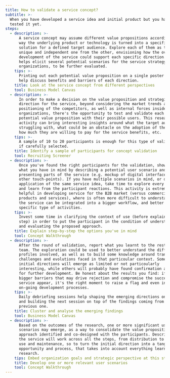 ```yaml
---
title: How to validate a service concept?
subtitle: >-
  When you have developed a service idea and initial product but you haven't
  tested it yet.
steps:
  - description: >-
      A service concept may assume different value propositions according to the
      way the underlying product or technology is turned into a specific service
      solution for a defined target audience. Explore each of them as they were
      unique and independent one from the other, envisioning how the overall
      development of the service could support each specific direction. This
      helps elicit several potential scenarios for the service strategy and the
      organizations, to be further evaluated.
    tips: >-
      Printing out each potential value proposition on a single poster could
      help discuss benefits and barriers of each direction.
    title: Look at the service concept from different perspectives
    tool: Business Model Canvas
  - description: >-
      In order to make a decision on the value proposition and strategic
      direction for the service, beyond considering the market trends and
      positioning of the competitors, as well as internal forces inside the
      organizations, there's the opportunity to test and validate each of the
      potential value proposition with their possible users. This research
      activity can bring interesting insights around what the target audience is
      struggling with, what could be an obstacle on the adoption of the service,
      how much they are willing to pay for the service benefits, etc.
    tips: >-
      A sample of 10 to 20 participants is enough for this type of validation -
      if carefully selected.
    title: Identify a sample of participants for concept validation
    tool: Recruiting Screener
  - description: >-
      Once you've found the right participants for the validation, show them
      what you have in mind by describing a potential user scenario and
      presenting parts of the service (e.g. mockup of digital interfaces or
      other touch-points). If you have multiple scenarios in mind, or different
      application of the same service idea, take time to explore every direction
      and learn from the participant reactions. This activity is extremely
      helpful in developing service for the B2B market (versus commercial
      products and services), where is often more difficult to understand how
      the service can be integrated into a bigger workflow, and better support
      specific type of activities.
    tips: >-
      Invest some time in clarifying the context of use (before explaining each
      step) in order to put the participant in the condition of understanding
      and evaluating the proposed approach.
    title: Explain step-by-step the options you've in mind
    tool: Concept Walkthrough
  - description: >-
      After the round of validation, report what you learnt to the rest of the
      team. The exploration could be used to better understand the different
      profiles involved, as well as to build some knowledge around transversal
      challenges and evolutions faced in that particoular context. Some of the
      initial directions will emerge as limited or not particoularly
      interesting, while others will probably have found confirmation and need
      for further development. Be honest about the results you find: if some
      bigger barriers that may drive rejection and compromise the success of the
      service appear, it's the right moment to raise a flag and even interrupt
      on-going development processes.
    tips: >-
      Daily debriefing sessions help shaping the emerging directions on the go,
      and building the next session on top of the findings coming from the
      previous one.
    title: Cluster and analyse the emerging findings
    tool: Business Model Canvas
  - description: >-
      Based on the outcomes of the research, one or more significant user
      scenarios may emerge, as a way to consolidate the value proposition and
      approach identified and co-designed with the participants. Describe how
      the service will work across all the steps, from distribution to regular
      use and maintenance, so to turn the initial direction into a tangible
      opportunity and process, that takes into account everything learnt in the
      research.
    tips: Embed organization goals and strategic perspective at this stage.
    title: Develop one or more relevant user scenarios
    tool: Concept Walkthrough
---
```


